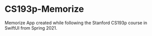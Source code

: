 # CS193p-Memorize
Memorize App created while following the Stanford CS193p course in SwiftUI from Spring 2021.
